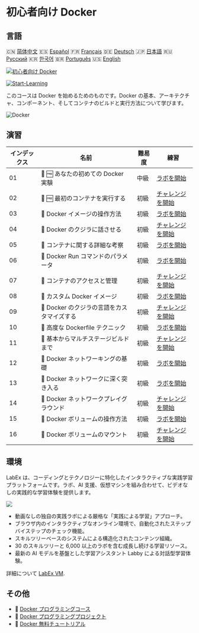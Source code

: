 # 初心者向け Docker

## 言語

🇨🇳 [简体中文](README_zh.md) 🇪🇸 [Español](README_es.md) 🇫🇷 [Français](README_fr.md) 🇩🇪 [Deutsch](README_de.md) 🇯🇵 [日本語](README_ja.md) 🇷🇺 [Русский](README_ru.md) 🇰🇷 [한국어](README_ko.md) 🇧🇷 [Português](README_pt.md) 🇺🇸 [English](README.md) 

[![初心者向け Docker](https://cover-creator.labex.io/docker-for-beginners.png?lang=ja)](https://labex.io/ja/courses/docker-for-beginners)

[![Start-Learning](https://img.shields.io/badge/Start-Learning-whitesmoke?style=for-the-badge)](https://labex.io/ja/courses/docker-for-beginners)

このコースは Docker を始めるためのものです。Docker の基本、アーキテクチャ、コンポーネント、そしてコンテナのビルドと実行方法について学びます。

![Docker](https://img.shields.io/badge/Docker-whitesmoke?style=for-the-badge&logo=docker)


## 演習

|   インデックス | 名前                                        | 難易度   | 練習                                                                                                                         |
|----------------|---------------------------------------------|----------|------------------------------------------------------------------------------------------------------------------------------|
|             01 | 📖 🆓 あなたの初めての Docker 実験          | 中級     | <a target='_blank' href='https://labex.io/ja/tutorials/docker-your-first-docker-lab-92719'>ラボを開始</a>                    |
|             02 | 🎯 🆓 最初のコンテナを実行する              | 初級     | <a target='_blank' href='https://labex.io/ja/tutorials/docker-run-your-first-container-388943'>チャレンジを開始</a>          |
|             03 | 📖  Docker イメージの操作方法               | 初級     | <a target='_blank' href='https://labex.io/ja/tutorials/docker-working-with-docker-images-388939'>ラボを開始</a>              |
|             04 | 🎯  Docker のクジラに話させる               | 初級     | <a target='_blank' href='https://labex.io/ja/tutorials/docker-make-a-docker-whale-speak-388948'>チャレンジを開始</a>         |
|             05 | 📖  コンテナに関する詳細な考察              | 初級     | <a target='_blank' href='https://labex.io/ja/tutorials/docker-diving-deeper-into-containers-388951'>ラボを開始</a>           |
|             06 | 📖  Docker Run コマンドのパラメータ         | 初級     | <a target='_blank' href='https://labex.io/ja/tutorials/docker-docker-run-command-parameters-389228'>ラボを開始</a>           |
|             07 | 🎯  コンテナのアクセスと管理                | 初級     | <a target='_blank' href='https://labex.io/ja/tutorials/docker-access-and-manage-containers-389192'>チャレンジを開始</a>      |
|             08 | 📖  カスタム Docker イメージ                | 初級     | <a target='_blank' href='https://labex.io/ja/tutorials/docker-custom-docker-images-389185'>ラボを開始</a>                    |
|             09 | 🎯  Docker のクジラの言語をカスタマイズする | 初級     | <a target='_blank' href='https://labex.io/ja/tutorials/docker-customize-docker-whale-s-language-389015'>チャレンジを開始</a> |
|             10 | 📖  高度な Dockerfile テクニック            | 初級     | <a target='_blank' href='https://labex.io/ja/tutorials/docker-advanced-dockerfile-techniques-389027'>ラボを開始</a>          |
|             11 | 🎯  基本からマルチステージビルドまで        | 初級     | <a target='_blank' href='https://labex.io/ja/tutorials/docker-from-basics-to-multi-stage-builds-389193'>チャレンジを開始</a> |
|             12 | 📖  Docker ネットワーキングの基礎           | 初級     | <a target='_blank' href='https://labex.io/ja/tutorials/docker-docker-networking-basics-389048'>ラボを開始</a>                |
|             13 | 📖  Docker ネットワークに深く突き入る       | 初級     | <a target='_blank' href='https://labex.io/ja/tutorials/docker-dive-into-docker-networking-389047'>ラボを開始</a>             |
|             14 | 🎯  Docker ネットワークプレイグラウンド     | 初級     | <a target='_blank' href='https://labex.io/ja/tutorials/docker-docker-network-playground-389054'>チャレンジを開始</a>         |
|             15 | 📖  Docker ボリュームの操作方法             | 初級     | <a target='_blank' href='https://labex.io/ja/tutorials/docker-working-with-docker-volumes-389189'>ラボを開始</a>             |
|             16 | 🎯  Docker ボリュームのマウント             | 初級     | <a target='_blank' href='https://labex.io/ja/tutorials/docker-docker-volume-mounting-389116'>チャレンジを開始</a>            |

## 環境

LabEx は、コーディングとテクノロジーに特化したインタラクティブな実践学習プラットフォームです。ラボ、AI 支援、仮想マシンを組み合わせて、ビデオなしの実践的な学習体験を提供します。

![](https://tutorial-screenshot.getvm.io/images/vm-1725247253.png)

- 動画なしの独自の実践ラボによる厳格な「実践による学習」アプローチ。
- ブラウザ内のインタラクティブなオンライン環境で、自動化されたステップバイステップのチェック機能。
- スキルツリーベースのシステムによる構造化されたコンテンツ組織。
- 30 のスキルツリーと 6,000 以上のラボを含む成長し続ける学習リソース。
- 最新の AI モデルを基盤とした学習アシスタント Labby による対話型学習体験。

詳細について [LabEx VM](https://support.labex.io/using-labex/virtual-machine).

## その他

- 🔗 [Docker プログラミングコース](https://github.com/labex-labs/awesome-programming-courses)
- 🔗 [Docker プログラミングプロジェクト](https://github.com/labex-labs/awesome-programming-projects)
- 🔗 [Docker 無料チュートリアル](https://github.com/labex-labs/docker-free-tutorials)

